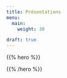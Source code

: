```yaml
---
title: Présentations
menu:
  main:
    weight: 30

draft: true
---
```


{{% hero %}}

<!-- TODO: filter and search -->

{{% /hero %}}
